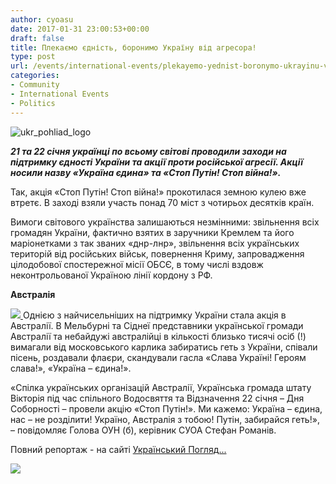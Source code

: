 ```yaml
---
author: cyoasu
date: 2017-01-31 23:00:53+00:00
draft: false
title: Плекаємо єдність, боронимо Україну від агресора!
type: post
url: /events/international-events/plekayemo-yednist-boronymo-ukrayinu-vid-agresora/
categories:
- Community
- International Events
- Politics
---
```


![ukr_pohliad_logo](http://www.ozeukes.com/wp-content/uploads/2016/11/ukr_pohliad_logo_small.jpg)



**_21 та 22 січня українці по всьому світові проводили заходи на підтримку єдності України та акції проти російської агресії. Акції носили назву «Україна єдина» та «Стоп Путін! Стоп війна!»._**




Так, акція «Стоп Путін! Стоп війна!» прокотилася земною кулею вже втретє. В заході взяли участь понад 70 міст з чотирьох десятків країн.




Вимоги світового українства залишаються незмінними: звільнення всіх громадян України, фактично взятих в заручники Кремлем та його маріонетками з так званих «днр-лнр», звільнення всіх українських територій від російських військ, повернення Криму, запровадження цілодобової спостережної місії ОБСЄ, в тому числі вздовж неконтрольованої Україною лінії кордону з РФ.




**Австралія**




[![](http://ukrpohliad.org/wp-content/uploads/2017/01/ua-unix_html_3522771b.gif)
](http://ukrpohliad.org/life/plekayemo-yednist-boronymo-ukrayinu-vid-agresora.html)Однією з найчисельніших на підтримку України стала акція в Австралії. В Мельбурні та Сіднеї представники української громади Австралії та небайдужі австралійці в кількості близько тисячі осіб (!) вимагали від московського карлика забиратись геть з України, співали пісень, роздавали флаєри, скандували гасла «Слава Україні! Героям слава!», «Україна – єдина!».




«Спілка українських організацій Австралії, Українська громада штату Вікторія під час спільного Водосвяття та Відзначення 22 січня – Дня Соборності – провели акцію «Стоп Путін!». Ми кажемо: Україна – єдина, нас – не розділити! Україно, Австралія з тобою! Путін, забирайся геть!», – повідомляє Голова ОУН (б), керівник СУОА Стефан Романів.




Повний репортаж - на сайті [Український Погляд...](http://ukrpohliad.org/life/plekayemo-yednist-boronymo-ukrayinu-vid-agresora.html)


[![](http://ukrpohliad.org/wp-content/uploads/2017/01/ua-unix_html_b736059c.gif)
](http://ukrpohliad.org/life/plekayemo-yednist-boronymo-ukrayinu-vid-agresora.html)
